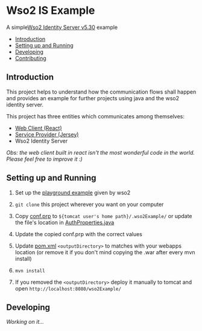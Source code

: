 # Wso2 IS Example
A simple[Wso2 Identity Server v5.30](https://docs.wso2.com/display/IS530/) example

- [Introduction](#introduction)
- [Setting up and Running](#setting-up-and-running)
- [Developing](#developing)
- [Contributing](docs/CONTRIBUTING.md)

## Introduction

This project helps to understand how the communication flows shall happen and provides an example for further projects using java and the wso2 identity server.

This project has three entities which communicates among themselves:
- [Web Client (React)](src/main/resources/web-client)
- [Service Provider (Jersey)](src/main/java/romulets/wso2/rest)
- Wso2 Identity Server

_Obs: the web client built in react isn't the most wonderful code in the world. Please feel free to improve it :)_

## Setting up and Running

1. Set up the [playground example](https://docs.wso2.com/display/IS530/Basic+Client+Profile+with+Playground) given by wso2

2. `git clone` this project wherever you want on your computer

3. Copy [conf.prp](src/main/resources/conf.prp) to `${tomcat user's home path}/.wso2Example/` or update the file's location in  [AuthProperties.java](src/main/java/romulets/wso2/rest/util/AuthProperties.java)

4. Update the copied conf.prp with the correct values

5. Update [pom.xml](pom.xml) `<outputDirectory>` to matches with your webapps location (or remove it if you don't mind copying the .war after every mvn install)

6. `mvn install`

7. If you removed the `<outputDirectory>` deploy it manually to tomcat and open `http://localhost:8080/wso2Example/`


## Developing

_Working on it..._
